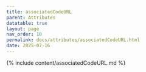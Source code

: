 ```yaml
---
title: associatedCodeURL
parent: Attributes
datatable: true
layout: page
nav_order: 10
permalink: docs/attributes/associatedCodeURL.html
date: 2025-07-16
---
```

{% include content/associatedCodeURL.md %}
